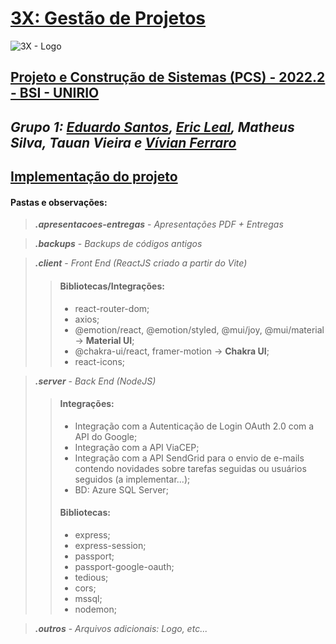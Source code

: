 # [3X: Gestão de Projetos](https://3xdeploy.vercel.app/)
![3X - Logo](https://github.com/Projeto-e-Construcao-de-Sistemas-2022-2/Grupo-1/blob/main/outros/Logo300x.png "3X - Logo")
## [Projeto e Construção de Sistemas (PCS) - 2022.2 - BSI - UNIRIO](https://github.com/Projeto-e-Construcao-de-Sistemas-2022-2)
## _Grupo 1:_ _[Eduardo Santos](https://github.com/edusantosgoncalves), [Eric Leal](https://github.com/lealeric), Matheus Silva, Tauan Vieira e [Vívian Ferraro](https://github.com/viferraro)_

## [Implementação do projeto](https://3xdeploy.vercel.app/)

#### Pastas e observações:

> **_.apresentacoes-entregas_** - _Apresentações PDF + Entregas_

> **_.backups_** - _Backups de códigos antigos_

> **_.client_** - _Front End (ReactJS criado a partir do Vite)_
>> #### Bibliotecas/Integrações:
>> - react-router-dom;
>> - axios;
>> - @emotion/react, @emotion/styled, @mui/joy, @mui/material -> **Material UI**;
>> - @chakra-ui/react, framer-motion  -> **Chakra UI**;
>> - react-icons;

>  **_.server_** - _Back End (NodeJS)_
>> #### Integrações:
>> - Integração com a Autenticação de Login OAuth 2.0 com a API do Google;
>> - Integração com a API ViaCEP;
>> - Integração com a API SendGrid para o envio de e-mails contendo novidades sobre tarefas seguidas ou usuários seguidos (a implementar...);
>> - BD: Azure SQL Server;
>> #### Bibliotecas:
>> - express;
>> - express-session;
>> - passport;
>> - passport-google-oauth;
>> - tedious;
>> - cors;
>> - mssql;
>> - nodemon;

> **_.outros_** - _Arquivos adicionais: Logo, etc..._